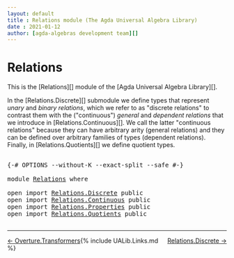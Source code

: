 ```yaml
---
layout: default
title : Relations module (The Agda Universal Algebra Library)
date : 2021-01-12
author: [agda-algebras development team][]
---
```


# <a id="relations">Relations</a>

This is the [Relations][] module of the [Agda Universal Algebra Library][].

In the [Relations.Discrete][] submodule we define types that represent *unary* and *binary relations*, which we refer to as "discrete relations" to contrast them with the ("continuous") *general* and *dependent relations* that we introduce in [Relations.Continuous][]. We call the latter "continuous relations" because they can have arbitrary arity (general relations) and they can be defined over arbitrary families of types (dependent relations).
Finally, in [Relations.Quotients][] we define quotient types.

<pre class="Agda">

<a id="787" class="Symbol">{-#</a> <a id="791" class="Keyword">OPTIONS</a> <a id="799" class="Pragma">--without-K</a> <a id="811" class="Pragma">--exact-split</a> <a id="825" class="Pragma">--safe</a> <a id="832" class="Symbol">#-}</a>

<a id="837" class="Keyword">module</a> <a id="844" href="Relations.html" class="Module">Relations</a> <a id="854" class="Keyword">where</a>

<a id="861" class="Keyword">open</a> <a id="866" class="Keyword">import</a> <a id="873" href="Relations.Discrete.html" class="Module">Relations.Discrete</a> <a id="892" class="Keyword">public</a>
<a id="899" class="Keyword">open</a> <a id="904" class="Keyword">import</a> <a id="911" href="Relations.Continuous.html" class="Module">Relations.Continuous</a> <a id="932" class="Keyword">public</a>
<a id="939" class="Keyword">open</a> <a id="944" class="Keyword">import</a> <a id="951" href="Relations.Properties.html" class="Module">Relations.Properties</a> <a id="972" class="Keyword">public</a>
<a id="979" class="Keyword">open</a> <a id="984" class="Keyword">import</a> <a id="991" href="Relations.Quotients.html" class="Module">Relations.Quotients</a> <a id="1011" class="Keyword">public</a>

</pre>

-------------------------------------

<span style="float:left;">[← Overture.Transformers](Overture.Transformers.html)</span>
<span style="float:right;">[Relations.Discrete →](Relations.Discrete.html)</span>

{% include UALib.Links.md %}

[agda-algebras development team]: https://github.com/ualib/agda-algebras#the-agda-algebras-development-team
